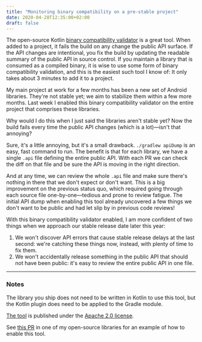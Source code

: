 ```yaml
---
title: "Monitoring binary compatibility on a pre-stable project"
date: 2020-04-28T12:35:00+02:00
draft: false
---
```


The open-source Kotlin [binary compatibility
validator](https://github.com/Kotlin/binary-compatibility-validator) is a great
tool. When added to a project, it fails the build on any change the public API
surface. If the API changes are intentional, you fix the build by updating the
readable summary of the public API in source control. If you maintain a library
that is consumed as a compiled binary, it is wise to use some form of binary
compatibility validation, and this is the easiest such tool I know of: It only
takes about 3 minutes to add it to a project.

My main project at work for a few months has been a new set of Android
libraries. They're not stable yet; we aim to stabilize them within a few more
months. Last week I enabled this binary compatibility validator on the entire
project that comprises these libraries.

Why would I do this when I just said the libraries aren't stable yet? Now the
build fails every time the public API changes (which is a lot)—isn't that
annoying?

Sure, it's a little annoying, but it's a small drawback. `./gradlew apiDump` is
an easy, fast command to run. The benefit is that for each library, we have a
single `.api` file defining the entire public API. With each PR we can check the
diff on that file and be sure the API is moving in the right direction.

And at any time, we can review the whole `.api` file and make sure there's
nothing in there that we don't expect or don't want. This is a big improvement
on the previous status quo, which required going through each source file
one-by-one—tedious and prone to review fatigue. The initial API dump when
enabling this tool already uncovered a few things we don't want to be public and
had let slip by in previous code reviews!

With this binary compatibility validator enabled, I am more confident of two
things when we approach our stable release date later this year:
1. We won't discover API errors that cause stable release delays at the last
   second: we're catching these things now, instead, with plenty of time to fix
   them.
2. We won't accidentally release something in the public API that should not
   have been public: it's easy to review the entire public API in one file.

---

### Notes

The library you ship does not need to be written in Kotlin to use this tool, but
the Kotlin plugin does need to be applied to the Gradle module.

[The tool](https://github.com/Kotlin/binary-compatibility-validator) is
published under the [Apache 2.0
license](https://github.com/Kotlin/binary-compatibility-validator/blob/master/LICENSE.TXT).

See [this PR](https://github.com/drewhamilton/InlineDimens/pull/21/files?file-filters%5B%5D=.api&file-filters%5B%5D=.gradle)
in one of my open-source libraries for an example of how to enable this tool.
